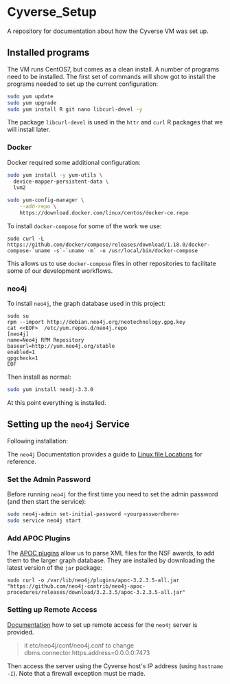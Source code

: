 # Cyverse_Setup
A repository for documentation about how the Cyverse VM was set up.

## Installed programs

The VM runs CentOS7, but comes as a clean install.  A number of programs need to be installed.  The first set of commands will show got to install the programs needed to set up the current configuration:

```bash
sudo yum update
sudo yum upgrade
sudo yum install R git nano libcurl-devel -y
```
The package `libcurl-devel` is used in the `httr` and `curl` R packages that we will install later.

### Docker

Docker required some additional configuration:

```bash
sudo yum install -y yum-utils \
  device-mapper-persistent-data \
  lvm2

sudo yum-config-manager \
    --add-repo \
    https://download.docker.com/linux/centos/docker-ce.repo
``` 

To install `docker-compose` for some of the work we use:

```
sudo curl -L https://github.com/docker/compose/releases/download/1.18.0/docker-compose-`uname -s`-`uname -m` -o /usr/local/bin/docker-compose
```

This allows us to use `docker-compose` files in other repositories to facilitate some of our development workflows.


### neo4j

To install `neo4j`, the graph database used in this project:

```
sudo su
rpm --import http://debian.neo4j.org/neotechnology.gpg.key
cat <<EOF>  /etc/yum.repos.d/neo4j.repo
[neo4j]
name=Neo4j RPM Repository
baseurl=http://yum.neo4j.org/stable
enabled=1
gpgcheck=1
EOF
```

Then install as normal:

```bash
sudo yum install neo4j-3.3.0
```

At this point everything is installed.

## Setting up the `neo4j` Service

Following installation:

The `neo4j` Documentation provides a guide to [Linux file Locations](https://neo4j.com/docs/operations-manual/current/configuration/file-locations/) for reference.

### Set the Admin Password

Before running `neo4j` for the first time you need to set the admin password (and then start the service):

```bash
sudo neo4j-admin set-initial-password <yourpasswordhere>
sudo service neo4j start
```
### Add APOC Plugins

The [APOC plugins](https://github.com/neo4j-contrib/neo4j-apoc-procedures) allow us to parse XML files for the NSF awards, to add them to the larger graph database.  They are installed by downloading the latest version of the `jar` package:

```
sudo curl -o /var/lib/neo4j/plugins/apoc-3.2.3.5-all.jar "https://github.com/neo4j-contrib/neo4j-apoc-procedures/releases/download/3.2.3.5/apoc-3.2.3.5-all.jar"
```

### Setting up Remote Access

[Documentation](https://neo4j.com/developer/kb/how-do-i-enable-remote-https-access-with-neo4j-30x/) how to set up remote access for the `neo4j` server is provided. 
 
 > it etc/neo4j/conf/neo4j.conf to change dbms.connector.https.address=0.0.0.0:7473
 
 Then access the server using the Cyverse host's IP address (using `hostname -I`).  Note that a firewall exception must be made.
 
